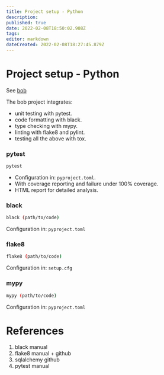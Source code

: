 ```yaml
---
title: Project setup - Python
description: 
published: true
date: 2022-02-08T18:50:02.908Z
tags: 
editor: markdown
dateCreated: 2022-02-08T18:27:45.879Z
---
```


# Project setup - Python

See [bob](/programming/python/project/bob)

The bob project integrates:
* unit testing with pytest.
* code formatting with black.
* type checking with mypy.
* linting with flake8 and pylint.
* testing all the above with tox.


### pytest

```bash
pytest
```

* Configuration in: `pyproject.toml`.
* With coverage reporting and failure under 100% coverage.
* HTML report for detailed analysis.

### black

```bash
black (path/to/code)
```

Configuration in: `pyproject.toml`

### flake8

```bash
flake8 (path/to/code)
```

Configuration in: `setup.cfg`

### mypy

```bash
mypy (path/to/code)
```
Configuration in: `pyproject.toml`

# References

1. black manual
1. flake8 manual + github
1. sqlalchemy github
1. pytest manual

